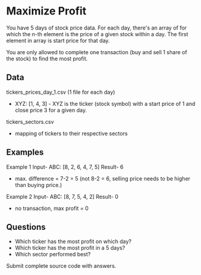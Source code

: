 # Maximize Profit

You have 5 days of stock price data. For each day, there's an array of for which the n-th element is the price of a given stock within a day. The first element in array is start price for that day.

You are only allowed to complete one transaction (buy and sell 1 share of the stock) to find the most profit.

## Data
tickers_prices_day_1.csv (1 file for each day)
* XYZ: [1, 4, 3] -  XYZ is the ticker (stock symbol) with a start price of 1 and close price 3 for a given day.

tickers_sectors.csv
* mapping of tickers to their respective sectors

## Examples
Example 1
Input- ABC: [8, 2, 6, 4, 7, 5]
Result- 6
* max. difference = 7-2 = 5 (not 8-2 = 6, selling price needs to be higher than buying price.)

Example 2
Input- ABC: [8, 7, 5, 4, 2]
Result- 0
* no transaction, max profit = 0

## Questions
* Which ticker has the most profit on which day?
* Which ticker has the most profit in a 5 days?
* Which sector performed best?

Submit complete source code with answers.
